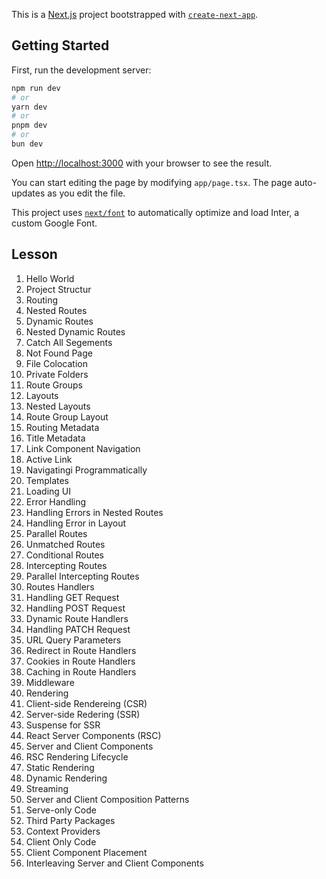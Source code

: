 This is a [Next.js](https://nextjs.org/) project bootstrapped with [`create-next-app`](https://github.com/vercel/next.js/tree/canary/packages/create-next-app).

## Getting Started

First, run the development server:

```bash
npm run dev
# or
yarn dev
# or
pnpm dev
# or
bun dev
```

Open [http://localhost:3000](http://localhost:3000) with your browser to see the result.

You can start editing the page by modifying `app/page.tsx`. The page auto-updates as you edit the file.

This project uses [`next/font`](https://nextjs.org/docs/basic-features/font-optimization) to automatically optimize and load Inter, a custom Google Font.

## Lesson
1. Hello World
2. Project Structur
3. Routing
4. Nested Routes
5. Dynamic Routes
6. Nested Dynamic Routes
7. Catch All Segements
8. Not Found Page
9. File Colocation
10. Private Folders
11. Route Groups
12. Layouts
13. Nested Layouts
14. Route Group Layout
15. Routing Metadata
16. Title Metadata
17. Link Component Navigation
18. Active Link
19. Navigatingi Programmatically
20. Templates
21. Loading UI
22. Error Handling
23. Handling Errors in Nested Routes
24. Handling Error in Layout
25. Parallel Routes
26. Unmatched Routes
27. Conditional Routes
28. Intercepting Routes
29. Parallel Intercepting Routes
30. Routes Handlers
31. Handling GET Request
32. Handling POST Request
33. Dynamic Route Handlers
34. Handling PATCH Request
35. URL Query Parameters
36. Redirect in Route Handlers
37. Cookies in Route Handlers
38. Caching in Route Handlers
39. Middleware
40. Rendering
41. Client-side Rendereing (CSR)
42. Server-side Redering (SSR)
43. Suspense for SSR
44. React Server Components (RSC)
45. Server and Client Components
46. RSC Rendering Lifecycle
47. Static Rendering
48. Dynamic Rendering
49. Streaming
50. Server and Client Composition Patterns
51. Serve-only Code
52. Third Party Packages
53. Context Providers
54. Client Only Code
55. Client Component Placement
56. Interleaving Server and Client Components
